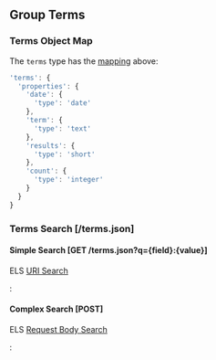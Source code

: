 ## Group Terms

### Terms Object Map

The `terms` type has the
[mapping](https://www.elastic.co/guide/en/elasticsearch/reference/current/mapping.html) above:

```javascript
'terms': {
  'properties': {
    'date': {
      'type': 'date'
    },
    'term': {
      'type': 'text'
    },
    'results': {
      'type': 'short'
    },
    'count': {
      'type': 'integer'
    }
  }
}
```

### Terms Search [/terms.json]

#### Simple Search [GET /terms.json?q={field}:{value}]

ELS [URI Search](https://www.elastic.co/guide/en/elasticsearch/reference/current/search-uri-request.html)

:[](.simple-search.apib)

#### Complex Search [POST]

ELS [Request Body Search](https://www.elastic.co/guide/en/elasticsearch/reference/current/search-request-body.html)

:[](.complex-search.apib)
